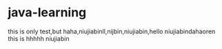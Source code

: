 # java-learning

this is only test,but haha,niujiabinll,nijbin,niujiabin,hello
niujiabindahaoren
this is hhhhh
niujiabin


